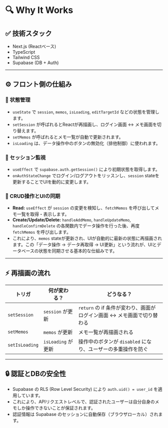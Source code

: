 # 🔍 Why It Works

## ✅ 技術スタック
- Next.js (Reactベース)
- TypeScript
- Tailwind CSS
- Supabase (DB + Auth)

---

## ⚙ フロント側の仕組み

### 🌱 状態管理
- `useState` で `session`, `memos`, `isLoading`, `editTargetId` などの状態を管理します。
- `setSession` が呼ばれるとReactが再描画し、ログイン画面 ↔ メモ画面を切り替えます。
- `setMemos` が呼ばれるとメモ一覧が自動で更新されます。
- `isLoading` は、データ操作中のボタンの無効化（排他制御）に使われます。

### 🔁 セッション監視
- `useEffect` で `supabase.auth.getSession()` により初期状態を取得します。
- `onAuthStateChange` でログイン/ログアウトをリッスンし、`session` stateを更新することでUIを動的に変更します。

### 📝 CRUD操作とUIの同期
- **Read:** `useEffect` が `session` の変更を検知し、`fetchMemos` を呼び出してメモ一覧を取得・表示します。
- **Create/Update/Delete:** `handleAddMemo`, `handleUpdateMemo`, `handleConfirmDelete` の各関数内でデータ操作を行った後、再度 `fetchMemos` を呼び出します。
- これにより、`memos` stateが更新され、UIが自動的に最新の状態に再描画されます。この「データ操作 → データ再取得 → UI更新」という流れが、UIとデータベースの状態を同期させる基本的な仕組みです。

---

## ⚡ 再描画の流れ

| トリガ | 何が変わる？ | どうなる？ |
|---|---|---|
| `setSession` | `session` が更新 | `return` の if 条件が変わり、画面がログイン画面 ↔ メモ画面で切り替わる |
| `setMemos` | `memos` が更新 | メモ一覧が再描画される |
| `setIsLoading` | `isLoading` が更新 | 操作中のボタンが `disabled` になり、ユーザーの多重操作を防ぐ |

---

## 🔒 認証とDBの安全性
- Supabase の RLS (Row Level Security) により `auth.uid() = user_id` を適用しています。
- これにより、APIリクエストレベルで、認証されたユーザーは自分自身のメモしか操作できないことが保証されます。
- 認証情報は Supabase のセッションに自動保存（ブラウザローカル）されます。